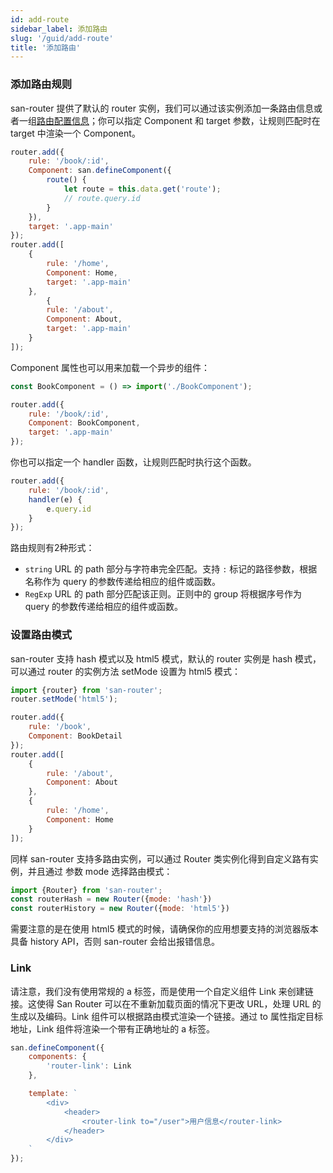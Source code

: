 ```yaml
---
id: add-route
sidebar_label: 添加路由
slug: '/guid/add-route'
title: '添加路由'
---
```


### 添加路由规则
san-router 提供了默认的 router 实例，我们可以通过该实例添加一条路由信息或者一组[路由配置信息](/san-router/docs/data-structure#routeconfiginfo)；你可以指定 Component 和 target 参数，让规则匹配时在 target 中渲染一个 Component。

```javascript
router.add({
    rule: '/book/:id',
    Component: san.defineComponent({
        route() {
            let route = this.data.get('route');
            // route.query.id
        }
    }),
    target: '.app-main'
});
router.add([
    {
        rule: '/home',
        Component: Home,
        target: '.app-main'
    },
		{
        rule: '/about',
        Component: About,
        target: '.app-main'
    }
]);
```

Component 属性也可以用来加载一个异步的组件：

```js
const BookComponent = () => import('./BookComponent');

router.add({
    rule: '/book/:id',
    Component: BookComponent,
    target: '.app-main'
});

```


你也可以指定一个 handler 函数，让规则匹配时执行这个函数。

```javascript
router.add({
    rule: '/book/:id',
    handler(e) {
        e.query.id
    }
});
```

路由规则有2种形式：

- `string` URL 的 path 部分与字符串完全匹配。支持 `:` 标记的路径参数，根据名称作为 query 的参数传递给相应的组件或函数。
- `RegExp` URL 的 path 部分匹配该正则。正则中的 group 将根据序号作为 query 的参数传递给相应的组件或函数。


### 设置路由模式
san-router 支持 hash 模式以及 html5 模式，默认的 router 实例是 hash 模式，可以通过 router 的实例方法 setMode 设置为 html5 模式：

```javascript
import {router} from 'san-router';
router.setMode('html5');

router.add({
    rule: '/book',
    Component: BookDetail
});
router.add([
    {
        rule: '/about',
        Component: About
    },
    {
        rule: '/home',
        Component: Home
    }
]);
```

同样 san-router 支持多路由实例，可以通过 Router 类实例化得到自定义路有实例，并且通过 参数 mode 选择路由模式： 

```javascript
import {Router} from 'san-router';
const routerHash = new Router({mode: 'hash'})
const routerHistory = new Router({mode: 'html5'})
```

需要注意的是在使用 html5 模式的时候，请确保你的应用想要支持的浏览器版本具备 history API，否则 san-router 会给出报错信息。

### Link

请注意，我们没有使用常规的 a 标签，而是使用一个自定义组件 Link 来创建链接。这使得 San Router 可以在不重新加载页面的情况下更改 URL，处理 URL 的生成以及编码。Link 组件可以根据路由模式渲染一个链接。通过 to 属性指定目标地址，Link 组件将渲染一个带有正确地址的 a 标签。

```javascript
san.defineComponent({
    components: {
        'router-link': Link
    },

    template: `
        <div>
            <header>
                <router-link to="/user">用户信息</router-link>
            </header>
        </div>
    `
});
```
